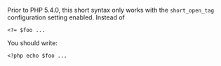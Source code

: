 Prior to PHP 5.4.0, this short syntax only works with the `short_open_tag` configuration setting enabled. Instead of

    <?= $foo ...

You should write:

    <?php echo $foo ...

      